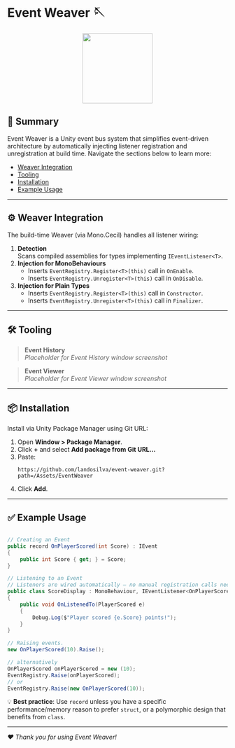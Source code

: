 # Event Weaver 🪡

<div align="center">
  <img src="https://github.com/user-attachments/assets/33facd18-779a-4a27-ac47-111902647f35" width="160" />
</div>

## 📝 Summary

Event Weaver is a Unity event bus system that simplifies event-driven architecture by automatically injecting listener registration and unregistration at build time. Navigate the sections below to learn more:

- [Weaver Integration](#-weaver-integration)
- [Tooling](#-tooling)
- [Installation](#-installation)
- [Example Usage](#-example-usage)

---

## ⚙️ Weaver Integration

The build-time Weaver (via Mono.Cecil) handles all listener wiring:

1. **Detection**  
   Scans compiled assemblies for types implementing `IEventListener<T>`.
2. **Injection for MonoBehaviours**
   - Inserts `EventRegistry.Register<T>(this)` call in `OnEnable`.
   - Inserts `EventRegistry.Unregister<T>(this)` call in `OnDisable`.
3. **Injection for Plain Types**
   - Inserts `EventRegistry.Register<T>(this)` call in `Constructor`.
   - Inserts `EventRegistry.Unregister<T>(this)` call in `Finalizer`.

---

## 🛠 ️Tooling

> **Event History**  
> _Placeholder for Event History window screenshot_

> **Event Viewer**  
> _Placeholder for Event Viewer window screenshot_

---

## 📦 Installation

Install via Unity Package Manager using Git URL:

1. Open **Window > Package Manager**.
2. Click **+** and select **Add package from Git URL...**
3. Paste:
   ```
   https://github.com/landosilva/event-weaver.git?path=/Assets/EventWeaver
   ```  
4. Click **Add**.

---

## ✅️ Example Usage

```csharp

// Creating an Event
public record OnPlayerScored(int Score) : IEvent
{
    public int Score { get; } = Score;
}

// Listening to an Event
// Listeners are wired automatically — no manual registration calls needed
public class ScoreDisplay : MonoBehaviour, IEventListener<OnPlayerScored>
{
    public void OnListenedTo(PlayerScored e)
    {
        Debug.Log($"Player scored {e.Score} points!");
    }
}

// Raising events.
new OnPlayerScored(10).Raise();

// alternatively
OnPlayerScored onPlayerScored = new (10);
EventRegistry.Raise(onPlayerScored);
// or
EventRegistry.Raise(new OnPlayerScored(10));
```
💡 **Best practice**: Use `record` unless you have a specific performance/memory reason to prefer `struct`, or a polymorphic design that benefits from `class`.

---

*❤️ Thank you for using Event Weaver!*

